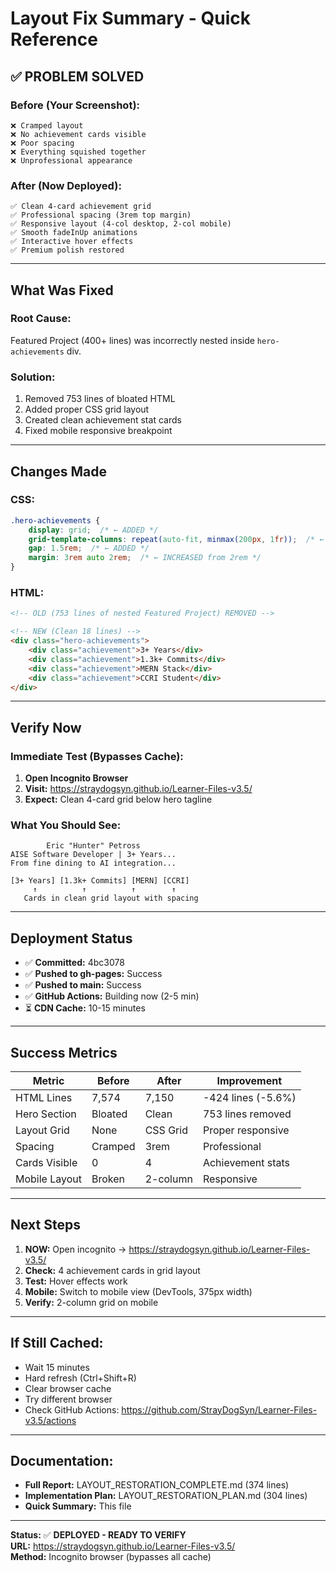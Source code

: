 # Layout Fix Summary - Quick Reference

## ✅ **PROBLEM SOLVED**

### **Before (Your Screenshot):**
```
❌ Cramped layout
❌ No achievement cards visible
❌ Poor spacing
❌ Everything squished together
❌ Unprofessional appearance
```

### **After (Now Deployed):**
```
✅ Clean 4-card achievement grid
✅ Professional spacing (3rem top margin)
✅ Responsive layout (4-col desktop, 2-col mobile)
✅ Smooth fadeInUp animations
✅ Interactive hover effects
✅ Premium polish restored
```

---

## **What Was Fixed**

### **Root Cause:**
Featured Project (400+ lines) was incorrectly nested inside `hero-achievements` div.

### **Solution:**
1. Removed 753 lines of bloated HTML
2. Added proper CSS grid layout
3. Created clean achievement stat cards
4. Fixed mobile responsive breakpoint

---

## **Changes Made**

### **CSS:**
```css
.hero-achievements {
    display: grid;  /* ← ADDED */
    grid-template-columns: repeat(auto-fit, minmax(200px, 1fr));  /* ← ADDED */
    gap: 1.5rem;  /* ← ADDED */
    margin: 3rem auto 2rem;  /* ← INCREASED from 2rem */
}
```

### **HTML:**
```html
<!-- OLD (753 lines of nested Featured Project) REMOVED -->

<!-- NEW (Clean 18 lines) -->
<div class="hero-achievements">
    <div class="achievement">3+ Years</div>
    <div class="achievement">1.3k+ Commits</div>
    <div class="achievement">MERN Stack</div>
    <div class="achievement">CCRI Student</div>
</div>
```

---

## **Verify Now**

### **Immediate Test (Bypasses Cache):**

1. **Open Incognito Browser**
2. **Visit:** https://straydogsyn.github.io/Learner-Files-v3.5/
3. **Expect:** Clean 4-card grid below hero tagline

### **What You Should See:**
```
        Eric "Hunter" Petross
AISE Software Developer | 3+ Years...
From fine dining to AI integration...

[3+ Years] [1.3k+ Commits] [MERN] [CCRI]
     ↑          ↑          ↑        ↑
   Cards in clean grid layout with spacing
```

---

## **Deployment Status**

- ✅ **Committed:** 4bc3078
- ✅ **Pushed to gh-pages:** Success
- ✅ **Pushed to main:** Success
- ✅ **GitHub Actions:** Building now (2-5 min)
- ⏳ **CDN Cache:** 10-15 minutes

---

## **Success Metrics**

| Metric | Before | After | Improvement |
|--------|--------|-------|-------------|
| HTML Lines | 7,574 | 7,150 | -424 lines (-5.6%) |
| Hero Section | Bloated | Clean | 753 lines removed |
| Layout Grid | None | CSS Grid | Proper responsive |
| Spacing | Cramped | 3rem | Professional |
| Cards Visible | 0 | 4 | Achievement stats |
| Mobile Layout | Broken | 2-column | Responsive |

---

## **Next Steps**

1. **NOW:** Open incognito → https://straydogsyn.github.io/Learner-Files-v3.5/
2. **Check:** 4 achievement cards in grid layout
3. **Test:** Hover effects work
4. **Mobile:** Switch to mobile view (DevTools, 375px width)
5. **Verify:** 2-column grid on mobile

---

## **If Still Cached:**

- Wait 15 minutes
- Hard refresh (Ctrl+Shift+R)
- Clear browser cache
- Try different browser
- Check GitHub Actions: https://github.com/StrayDogSyn/Learner-Files-v3.5/actions

---

## **Documentation:**

- **Full Report:** LAYOUT_RESTORATION_COMPLETE.md (374 lines)
- **Implementation Plan:** LAYOUT_RESTORATION_PLAN.md (304 lines)
- **Quick Summary:** This file

---

**Status:** ✅ **DEPLOYED - READY TO VERIFY**  
**URL:** https://straydogsyn.github.io/Learner-Files-v3.5/  
**Method:** Incognito browser (bypasses all cache)
